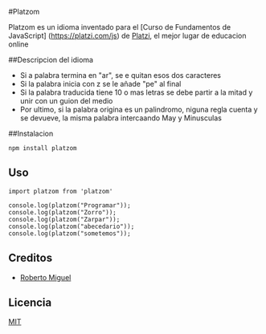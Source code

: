 #Platzom

Platzom es un idioma inventado para el [Curso de Fundamentos de JavaScript] (https://platzi.com/js) de [Platzi](https://platzi.com), el mejor lugar de educacion online

##Descripcion del idioma
- Si a palabra termina en "ar", se e quitan esos dos caracteres
- Si la palabra inicia con z se le añade "pe" al final
- Si la palabra traducida tiene 10 o mas letras se debe partir a la mitad y unir con un guion del medio
- Por ultimo, si la palabra origina es un palindromo, niguna regla cuenta y se devueve, la misma palabra intercaando May y Minusculas

##Instalacion

```
npm install platzom
```


## Uso

```
import platzom from 'platzom'

console.log(platzom("Programar"));
console.log(platzom("Zorro"));
console.log(platzom("Zarpar"));
console.log(platzom("abecedario"));
console.log(platzom("sometemos"));
```

## Creditos
- [Roberto Miguel](https://facebook.com/oeoserver)

## Licencia
[MIT](https://opensource.org/licenses/MIT)
